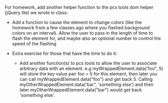 For homework, add another helper function to the pcs tools dom helper (jQuery lite)  we wrote in class: 

*	Add a function to cause the element to change colors (like the homework from a few classes ago where you flashed background colors on an interval). Allow the user to pass in the length of time to flash the element for, and maybe also an optional number to control the speed of the flashing

*	Extra exercise for those that have the time to do it:

	* Add another function(s) to pcs tools to allow the user to associate arbitrary data with an element. e.g myWrappedElement.data('foo", 5) will store the key value pair foo = 5 for this element, then later you can call myWrappedElement.data("foo") and get back 5. Calling myOtherWrappedElement.data('bar", 'something else') and then later myOtherWrappedElement.data("bar") would get back 'something else'.
